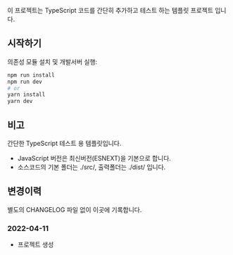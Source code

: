 이 프로젝트는 TypeScript 코드를 간단히 추가하고 테스트 하는 템플릿 프로젝트 입니다.

## 시작하기

의존성 모듈 설치 및 개발서버 실행:

```bash
npm run install
npm run dev
# or
yarn install
yarn dev
```

## 비고

간단한 TypeScript 테스트 용 템플릿입니다.

- JavaScript 버전은 최신버전(ESNEXT)을 기본으로 합니다.
- 소스코드의 기본 폴더는 ./src/, 출력폴더는 ./dist/ 입니다.


## 변경이력

별도의 CHANGELOG 파일 없이 이곳에 기록합니다.

### 2022-04-11

- 프로젝트 생성